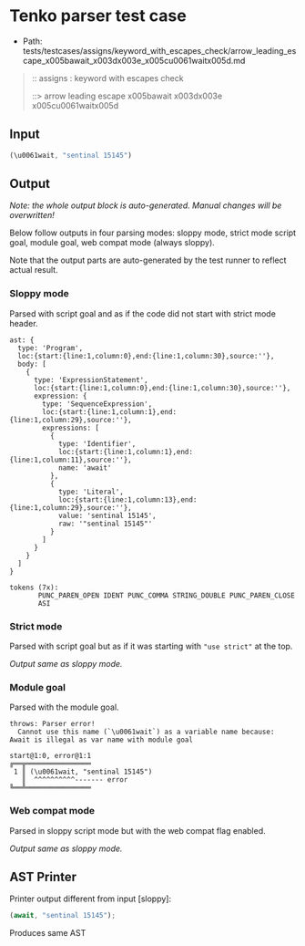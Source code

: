 # Tenko parser test case

- Path: tests/testcases/assigns/keyword_with_escapes_check/arrow_leading_escape_x005bawait_x003dx003e_x005cu0061waitx005d.md

> :: assigns : keyword with escapes check
>
> ::> arrow leading escape x005bawait x003dx003e x005cu0061waitx005d

## Input

`````js
(\u0061wait, "sentinal 15145")
`````

## Output

_Note: the whole output block is auto-generated. Manual changes will be overwritten!_

Below follow outputs in four parsing modes: sloppy mode, strict mode script goal, module goal, web compat mode (always sloppy).

Note that the output parts are auto-generated by the test runner to reflect actual result.

### Sloppy mode

Parsed with script goal and as if the code did not start with strict mode header.

`````
ast: {
  type: 'Program',
  loc:{start:{line:1,column:0},end:{line:1,column:30},source:''},
  body: [
    {
      type: 'ExpressionStatement',
      loc:{start:{line:1,column:0},end:{line:1,column:30},source:''},
      expression: {
        type: 'SequenceExpression',
        loc:{start:{line:1,column:1},end:{line:1,column:29},source:''},
        expressions: [
          {
            type: 'Identifier',
            loc:{start:{line:1,column:1},end:{line:1,column:11},source:''},
            name: 'await'
          },
          {
            type: 'Literal',
            loc:{start:{line:1,column:13},end:{line:1,column:29},source:''},
            value: 'sentinal 15145',
            raw: '"sentinal 15145"'
          }
        ]
      }
    }
  ]
}

tokens (7x):
       PUNC_PAREN_OPEN IDENT PUNC_COMMA STRING_DOUBLE PUNC_PAREN_CLOSE
       ASI
`````

### Strict mode

Parsed with script goal but as if it was starting with `"use strict"` at the top.

_Output same as sloppy mode._

### Module goal

Parsed with the module goal.

`````
throws: Parser error!
  Cannot use this name (`\u0061wait`) as a variable name because: Await is illegal as var name with module goal

start@1:0, error@1:1
╔══╦════════════════
 1 ║ (\u0061wait, "sentinal 15145")
   ║  ^^^^^^^^^^------- error
╚══╩════════════════

`````


### Web compat mode

Parsed in sloppy script mode but with the web compat flag enabled.

_Output same as sloppy mode._

## AST Printer

Printer output different from input [sloppy]:

````js
(await, "sentinal 15145");
````

Produces same AST
